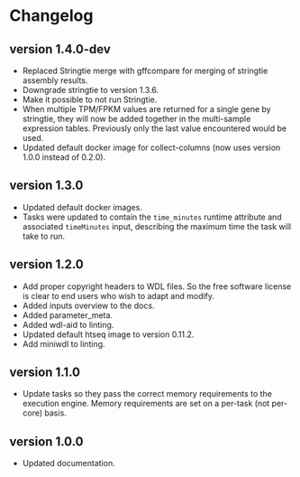 Changelog
==========

<!--
Newest changes should be on top.

This document is user facing. Please word the changes in such a way
that users understand how the changes affect the new version.
-->

version 1.4.0-dev
---------------------------
+ Replaced Stringtie merge with gffcompare for merging of stringtie
  assembly results.
+ Downgrade stringtie to version 1.3.6.
+ Make it possible to not run Stringtie.
+ When multiple TPM/FPKM values are returned for a single gene by
  stringtie, they will now be added together in the multi-sample
  expression tables. Previously only the last value encountered would be
  used.
+ Updated default docker image for collect-columns (now uses
  version 1.0.0 instead of 0.2.0).


version 1.3.0
---------------------------
+ Updated default docker images.
+ Tasks were updated to contain the `time_minutes` runtime attribute and
  associated `timeMinutes` input, describing the maximum time the task will
  take to run.

version 1.2.0
---------------------------
+ Add proper copyright headers to WDL files. So the free software license
  is clear to end users who wish to adapt and modify.
+ Added inputs overview to the docs.
+ Added parameter_meta.
+ Added wdl-aid to linting.
+ Updated default htseq image to version 0.11.2.
+ Add miniwdl to linting.

version 1.1.0
---------------------------
+ Update tasks so they pass the correct memory requirements to the
  execution engine. Memory requirements are set on a per-task (not
  per-core) basis.

version 1.0.0
---------------------------
+ Updated documentation.

